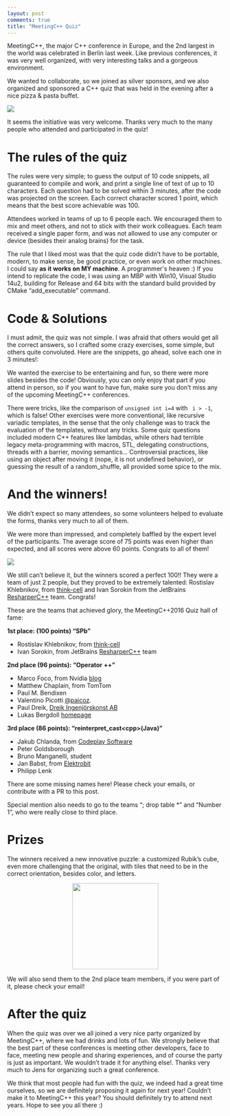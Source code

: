 ```yaml
---
layout: post
comments: true
title: "MeetingC++ Quiz"
---
```



MeetingC++, the major C++ conference in Europe, and the 2nd largest in the world was celebrated in Berlin last week. Like previous conferences, it was very well organized, with very interesting talks and a gorgeous environment.


We wanted to collaborate, so we joined as silver sponsors, and we also organized and sponsored a C++ quiz that was held in the evening after a nice pizza & pasta buffet.

<img src="{{ site.url }}/assets/meetingcpp_quiz.jpeg" />

It seems the initiative was very welcome. Thanks very much to the many people who attended and participated in the quiz!


# The rules of the quiz
The rules were very simple; to guess the output of 10 code snippets, all guaranteed to compile and work, and print a single line of text of up to 10 characters. Each question had to be solved within  3 minutes, after the code was projected on the screen. Each correct character scored 1 point, which means that the best score achievable was 100.

Attendees worked in teams of up to 6 people each. We encouraged them to mix and meet others,  and not to stick with their  work colleagues. Each team  received a single paper form, and was not allowed to use any computer or device (besides their analog brains) for the task.


The rule that I liked most was that the quiz code didn’t have to be portable, modern, to make sense, be good practice, or even work on other machines. I could say **as it works on MY machine**. A programmer's heaven :)  If you intend to replicate the code, I was using an MBP with Win10, Visual Studio 14u2, building for Release and 64 bits with the standard build provided by CMake “add_executable” command.

# Code & Solutions
I must admit, the quiz was not simple. I was afraid that others would get all the correct answers, so I crafted some crazy exercises, some simple, but others quite convoluted. Here are the snippets, go ahead, solve each one in 3 minutes!:


<script async class="speakerdeck-embed" data-id="f4d028ec381c4b5eaf106af13c2434e8" data-ratio="1.33333333333333" src="//speakerdeck.com/assets/embed.js"></script>
We wanted the exercise to be entertaining and fun, so there were more slides besides the code! Obviously, you can only enjoy that part if you attend in person, so if you want to have fun, make sure you don’t miss any of the upcoming  MeetingC++ conferences.


There were tricks, like the comparison of ``unsigned int i=4`` with `` i > -1``, which is false! Other exercises were more conventional, like recursive variadic templates, in the sense that the only challenge was to track the evaluation of the templates, without any tricks. Some quiz questions included modern C++ features like lambdas, while others had terrible legacy meta-programming with macros, STL, delegating constructions, threads with a barrier, moving semantics… Controversial practices, like using an object after moving it (nope, it is not undefined behavior), or guessing the result of a random_shuffle, all provided some spice to the mix.


# And the winners!
We didn’t expect so many attendees, so some volunteers helped to evaluate the forms, thanks very much to all of them.


We were more than impressed, and completely baffled by the expert level of the participants. The average score of 75 points was even higher than expected, and all scores were above 60 points. Congrats to all of them!


<img src="{{ site.url }}/assets/meetingcpp_quiz_winners.jpeg" />


We still can’t believe it, but the winners scored a perfect 100!! They were a team of just 2 people, but they proved to be extremely talented: Rostislav Khlebnikov, from [think-cell](https://www.think-cell.com/en/) and Ivan Sorokin from the JetBrains [ResharperC++](https://www.jetbrains.com/resharper-cpp/) team. Congrats!


These are the teams that achieved glory, the MeetingC++2016 Quiz hall of fame:


**1st place: (100 points) “SPb”**

- Rostislav Khlebnikov, from [think-cell](https://www.think-cell.com/en/)
- Ivan Sorokin, from JetBrains [ResharperC++](https://www.jetbrains.com/resharper-cpp) team

**2nd place (96 points): “Operator ++”**

- Marco Foco, from Nvidia [blog](http://marcofoco.com/)
- Matthew Chaplain, from TomTom
- Paul M. Bendixen
- Valentino Picotti [@paicoz](https://twitter.com/paicoz).
- Paul Dreik, [Dreik Ingenjörskonst AB](https://www.dreik.se/)
- Lukas Bergdoll [homepage](https://www.lukas-bergdoll.net)

**3rd place (86 points): “reinterpret_cast\<cpp\>(Java)”**

- Jakub Chlanda, from [Codeplay Software](https://www.codeplay.com/)
- Peter Goldsborough
- Bruno Manganelli,  student
- Jan Babst, from [Elektrobit](https://www.elektrobit.com)
- Philipp Lenk


There are some missing names here! Please check your emails, or contribute with a PR to this post.


Special mention also needs to go to the teams “; drop table *” and “Number 1”, who were really close to third place.

# Prizes
The winners received a new innovative puzzle: a customized Rubik’s cube, even more challenging that the original, with tiles that need to be in the correct orientation, besides color, and letters.


<img src="{{ site.url }}/assets/RubikCube.jpeg" style="width:200px;display: block;margin: 0 auto;"/>


We will also send them to the 2nd place team members, if you were part of it, please check your email!

# After the quiz
When the quiz was over we all joined a very nice party organized by MeetingC++, where we had drinks and lots of fun. We strongly believe that the best part of these conferences is meeting other developers, face to face, meeting new people and sharing experiences, and of course the party is just as important. We wouldn’t trade it for anything else!. Thanks very much to Jens for organizing such a great conference.


We think that most people had fun with the quiz, we indeed had a great time ourselves, so we are definitely proposing it again for next year! Couldn’t make it to MeetingC++ this year? You should definitely try to attend next years. Hope to see you all there :)
